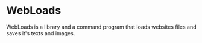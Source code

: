 # WebLoads

WebLoads is a library and a command program that loads websites files and saves it's texts and images.
